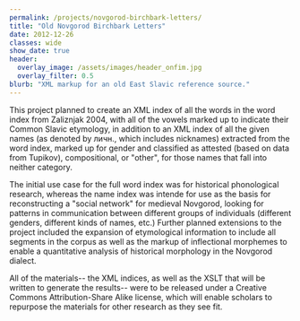 ```yaml
---
permalink: /projects/novgorod-birchbark-letters/
title: "Old Novgorod Birchbark Letters"
date: 2012-12-26
classes: wide
show_date: true
header:
  overlay_image: /assets/images/header_onfim.jpg
  overlay_filter: 0.5
blurb: "XML markup for an old East Slavic reference source."
---
```


This project planned to create an XML index of all the words in the word index from Zaliznjak 2004, with all of the vowels marked up to indicate their Common Slavic etymology, in addition to an XML index of all the given names (as denoted by личн., which includes nicknames) extracted from the word index, marked up for gender and classified as attested (based on data from Tupikov), compositional, or "other", for those names that fall into neither category.

The initial use case for the full word index was for historical phonological research, whereas the name index was intende for use as the basis for reconstructing a "social network" for medieval Novgorod, looking for patterns in communication between different groups of individuals (different genders, different kinds of names, etc.) Further planned extensions to the project included the expansion of etymological information to include all segments in the corpus as well as the markup of inflectional morphemes to enable a quantitative analysis of historical morphology in the Novgorod dialect.

All of the materials-- the XML indices, as well as the XSLT that will be written to generate the results-- were to be released under a Creative Commons Attribution-Share Alike license, which will enable scholars to repurpose the materials for other research as they see fit.